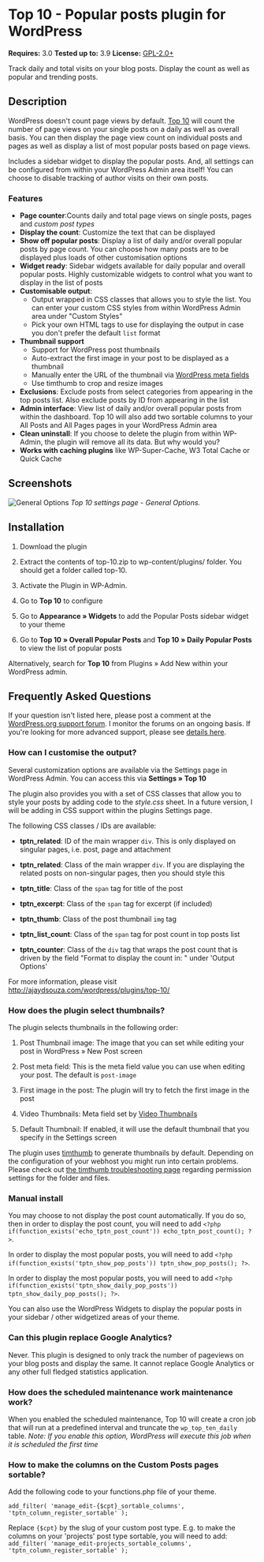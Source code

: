 # Top 10  - Popular posts plugin for WordPress

__Requires:__ 3.0
__Tested up to:__ 3.9
__License:__ [GPL-2.0+](http://www.gnu.org/licenses/gpl-2.0.html)


Track daily and total visits on your blog posts. Display the count as well as popular and trending posts.

## Description

WordPress doesn't count page views by default. <a href="http://ajaydsouza.com/wordpress/plugins/top-10/">Top 10</a> will count the number of page views on your single posts on a daily as well as overall basis. You can then display the page view count on individual posts and pages as well as display a list of most popular posts based on page views.

Includes a sidebar widget to display the popular posts. And, all settings can be configured from within your WordPress Admin area itself! You can choose to disable tracking of author visits on their own posts.

### Features

* **Page counter**:Counts daily and total page views on single posts, pages and *custom post types*
* **Display the count**: Customize the text that can be displayed
* **Show off popular posts**: Display a list of daily and/or overall popular posts by page count. You can choose how many posts are to be displayed plus loads of other customisation options
* **Widget ready**: Sidebar widgets available for daily popular and overall popular posts. Highly customizable widgets to control what you want to display in the list of posts
* **Customisable output**: 
	* Output wrapped in CSS classes that allows you to style the list. You can enter your custom CSS styles from within WordPress Admin area under "Custom Styles"
	* Pick your own HTML tags to use for displaying the output in case you don't prefer the default `list` format
* **Thumbnail support**
	* Support for WordPress post thumbnails
	* Auto-extract the first image in your post to be displayed as a thumbnail
	* Manually enter the URL of the thumbnail via <a href="http://codex.wordpress.org/Custom_Fields">WordPress meta fields</a>
	* Use timthumb to crop and resize images
* **Exclusions**: Exclude posts from select categories from appearing in the top posts list. Also exclude posts by ID from appearing in the list
* **Admin interface**: View list of daily and/or overall popular posts from within the dashboard. Top 10 will also add two sortable columns to your All Posts and All Pages pages in your WordPress Admin area
* **Clean uninstall**: If you choose to delete the plugin from within WP-Admin, the plugin will remove all its data. But why would you?
* **Works with caching plugins** like WP-Super-Cache, W3 Total Cache or Quick Cache


## Screenshots
![General Options](https://raw.github.com/ajaydsouza/top-10/master/screenshot-1.png)
_Top 10 settings page - General Options._



## Installation

1. Download the plugin

2. Extract the contents of top-10.zip to wp-content/plugins/ folder. You should get a folder called top-10.

3. Activate the Plugin in WP-Admin. 

4. Go to **Top 10** to configure

5. Go to **Appearance &raquo; Widgets** to add the Popular Posts sidebar widget to your theme

6. Go to **Top 10 &raquo; Overall Popular Posts** and **Top 10 &raquo; Daily Popular Posts** to view the list of popular posts

Alternatively, search for **Top 10** from Plugins &raquo; Add New within your WordPress admin.


## Frequently Asked Questions

If your question isn't listed here, please post a comment at the <a href="http://wordpress.org/support/plugin/top-10">WordPress.org support forum</a>. I monitor the forums on an ongoing basis. If you're looking for more advanced support, please see <a href="http://ajaydsouza.com/support/">details here</a>.

### How can I customise the output?

Several customization options are available via the Settings page in WordPress Admin. You can access this via <strong>Settings &raquo; Top 10</strong>

The plugin also provides you with a set of CSS classes that allow you to style your posts by adding code to the *style.css* sheet. In a future version, I will be adding in CSS support within the plugins Settings page.

The following CSS classes / IDs are available:

* **tptn_related**: ID of the main wrapper `div`. This is only displayed on singular pages, i.e. post, page and attachment

* **tptn_related**: Class of the main wrapper `div`. If you are displaying the related posts on non-singular pages, then you should style this

* **tptn_title**: Class of the `span` tag for title of the post

* **tptn_excerpt**: Class of the `span` tag for excerpt (if included)

* **tptn_thumb**: Class of the post thumbnail `img` tag

* **tptn_list_count**: Class of the `span` tag for post count in top posts list

* **tptn_counter**: Class of the `div` tag that wraps the post count that is driven by the field "Format to display the count in: " under 'Output Options'

For more information, please visit http://ajaydsouza.com/wordpress/plugins/top-10/

### How does the plugin select thumbnails?

The plugin selects thumbnails in the following order:

1. Post Thumbnail image: The image that you can set while editing your post in WordPress &raquo; New Post screen

2. Post meta field: This is the meta field value you can use when editing your post. The default is `post-image`

3. First image in the post: The plugin will try to fetch the first image in the post

3. Video Thumbnails: Meta field set by <a href="https://wordpress.org/extend/plugins/video-thumbnails/">Video Thumbnails</a>

4. Default Thumbnail: If enabled, it will use the default thumbnail that you specify in the Settings screen

The plugin uses <a href="http://www.binarymoon.co.uk/projects/timthumb/">timthumb</a> to generate thumbnails by default. Depending on the configuration of your webhost you might run into certain problems. Please check out <a href="http://www.binarymoon.co.uk/2010/11/timthumb-hints-tips/">the timthumb troubleshooting page</a> regarding permission settings for the folder and files.

### Manual install

You may choose to not display the post count automatically. If you do so, then in order to display the post count, you will need to add `<?php if(function_exists('echo_tptn_post_count')) echo_tptn_post_count(); ?>`.

In order to display the most popular posts, you will need to add `<?php if(function_exists('tptn_show_pop_posts')) tptn_show_pop_posts(); ?>`.

In order to display the most popular posts, you will need to add `<?php if(function_exists('tptn_show_daily_pop_posts')) tptn_show_daily_pop_posts(); ?>`.

You can also use the WordPress Widgets to display the popular posts in your sidebar / other widgetized areas of your theme.

### Can this plugin replace Google Analytics?

Never. This plugin is designed to only track the number of pageviews on your blog posts and display the same. It cannot replace Google Analytics or any other full fledged statistics application.

### How does the scheduled maintenance work maintenance work?

When you enabled the scheduled maintenance, Top 10 will create a cron job that will run at a predefined interval and truncate the `wp_top_ten_daily` table. 
*Note: If you enable this option, WordPress will execute this job when it is scheduled the first time*

### How to make the columns on the Custom Posts pages sortable?

Add the following code to your functions.php file of your theme.

`
add_filter( 'manage_edit-{$cpt}_sortable_columns', 'tptn_column_register_sortable' );
`

Replace `{$cpt}` by the slug of your custom post type. E.g. to make the columns on your 'projects' post type sortable, you will need to add:
`
add_filter( 'manage_edit-projects_sortable_columns', 'tptn_column_register_sortable' );
`
